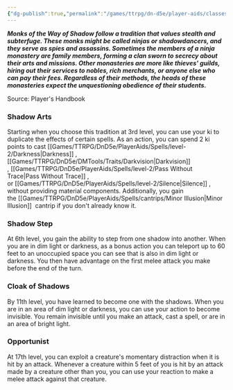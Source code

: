 ```yaml
---
{"dg-publish":true,"permalink":"/games/ttrpg/dn-d5e/player-aids/classes/class-specialisations/monk-way-of-the-shadow/","tags":["sub-class","ttrpg/dnd/5e"],"noteIcon":""}
---
```



**_Monks of the Way of Shadow follow a tradition that values stealth and subterfuge. These monks might be called ninjas or shadowdancers, and they serve as spies and assassins. Sometimes the members of a ninja monastery are family members, forming a clan sworn to secrecy about their arts and missions. Other monasteries are more like thieves' guilds, hiring out their services to nobles, rich merchants, or anyone else who can pay their fees. Regardless of their methods, the heads of these monasteries expect the unquestioning obedience of their students._**

Source: Player's Handbook

### Shadow Arts

Starting when you choose this tradition at 3rd level, you can use your ki to duplicate the effects of certain spells. As an action, you can spend 2 ki points to cast [[Games/TTRPG/DnD5e/PlayerAids/Spells/level-2/Darkness\|Darkness]] ,[[Games/TTRPG/DnD5e/DMTools/Traits/Darkvision\|Darkvision]] , [[Games/TTRPG/DnD5e/PlayerAids/Spells/level-2/Pass Without Trace\|Pass Without Trace]] , or [[Games/TTRPG/DnD5e/PlayerAids/Spells/level-2/Silence\|Silence]] , without providing material components. Additionally, you gain the [[Games/TTRPG/DnD5e/PlayerAids/Spells/cantrips/Minor Illusion\|Minor Illusion]]  cantrip if you don't already know it.

### Shadow Step

At 6th level, you gain the ability to step from one shadow into another. When you are in dim light or darkness, as a bonus action you can teleport up to 60 feet to an unoccupied space you can see that is also in dim light or darkness. You then have advantage on the first melee attack you make before the end of the turn.

### Cloak of Shadows

By 11th level, you have learned to become one with the shadows. When you are in an area of dim light or darkness, you can use your action to become invisible. You remain invisible until you make an attack, cast a spell, or are in an area of bright light.

### Opportunist

At 17th level, you can exploit a creature's momentary distraction when it is hit by an attack. Whenever a creature within 5 feet of you is hit by an attack made by a creature other than you, you can use your reaction to make a melee attack against that creature.


